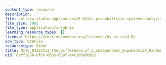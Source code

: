```yaml
---
content_type: resource
description: ''
file: /ol-ocw-studio-app/courses/6-041sc-probabilistic-systems-analysis-and-applied-probability-fall-2013/6aff26586f860b05688fe4c10badceb3_MIT6_041SCF13_The_Difference_of_2_Independent_Exponential_Random_Variables_300k.srt
file_size: 7985
file_type: application/x-subrip
learning_resource_types: []
license: https://creativecommons.org/licenses/by-nc-sa/4.0/
ocw_type: OCWFile
resourcetype: Other
title: MIT6_041SCF13_The_Difference_of_2_Independent_Exponential_Random_Variables_300k.srt
uid: 6aff2658-6f86-0b05-688f-e4c10badceb3
---
```

